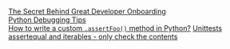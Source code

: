[The Secret Behind Great Developer Onboarding](https://stackoverflow.blog/2018/02/05/secret-behind-great-developer-onboarding/)<br>
[Python Debugging Tips](https://stackoverflow.com/questions/1623039/python-debugging-tips)<br>
[How to write a custom `.assertFoo()` method in Python?](https://stackoverflow.com/questions/6655724/how-to-write-a-custom-assertfoo-method-in-python)
[Unittests assertequal and iterables - only check the contents](https://stackoverflow.com/questions/7473071/unittests-assertequal-and-iterables-only-check-the-contents)
